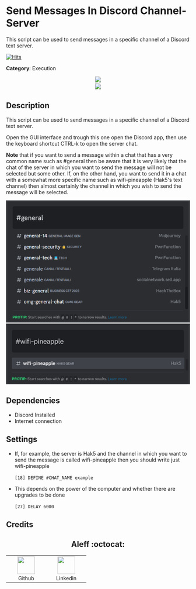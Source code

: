# Send Messages In Discord Channel-Server

This script can be used to send messages in a specific channel of a Discord text server.

[![Hits](https://hits.seeyoufarm.com/api/count/incr/badge.svg?url=https%3A%2F%2Fgithub.com%2Faleff-github%2Fmy-flipper-shits&count_bg=%233C3C3C&title_bg=%233C3C3C&icon=linux.svg&icon_color=%23FFFFFF&title=views&edge_flat=false)](https://github.com/aleff-github/my-flipper-shits)

**Category**: Execution

<div align=center>

<img src="https://github.com/aleff-github/my-flipper-shits/blob/main/img/logo-repository-2_0.gif" width="600" /><br><img src="https://github.com/aleff-github/my-flipper-shits/blob/main/img/DISCLAIMER.png" width="600" />

</div>

## Description

This script can be used to send messages in a specific channel of a Discord text server.

Open the GUI interface and trough this one open the Discord app, then use the keyboard shortcut CTRL-k to open the server chat.

**Note** that if you want to send a message within a chat that has a very common name such as #general then be aware that it is very likely that the chat of the server in which you want to send the message will not be selected but some other. If, on the other hand, you want to send it in a chat with a somewhat more specific name such as wifi-pineapple (Hak5's text channel) then almost certainly the channel in which you wish to send the message will be selected.

![](assets/1.png)
![](assets/2.png)

## Dependencies

* Discord Installed
* Internet connection

## Settings

- If, for example, the server is Hak5 and the channel in which you want to send the message is called wifi-pineapple then you should write just wifi-pineapple

    `[18] DEFINE #CHAT_NAME example`

- This depends on the power of the computer and whether there are upgrades to be done

    `[27] DELAY 6000`

## Credits

<h2 align="center"> Aleff :octocat: </h2>
<div align=center>
<table>
  <tr>
    <td align="center" width="96">
      <a href="https://github.com/aleff-github">
        <img src=https://github.com/aleff-github/aleff-github/blob/main/img/github.png?raw=true width="48" height="48" />
      </a>
      <br>Github
    </td>
    <td align="center" width="96">
      <a href="https://www.linkedin.com/in/alessandro-greco-aka-aleff/">
        <img src=https://github.com/aleff-github/aleff-github/blob/main/img/linkedin.png?raw=true width="48" height="48" />
      </a>
      <br>Linkedin
    </td>
  </tr>
</table>
</div>